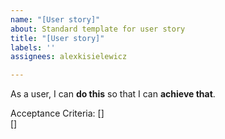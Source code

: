 ```yaml
---
name: "[User story]"
about: Standard template for user story
title: "[User story]"
labels: ''
assignees: alexkisielewicz

---
```


As a user, I can **do this** so that I can **achieve that**.

Acceptance Criteria:
[]  
[]
